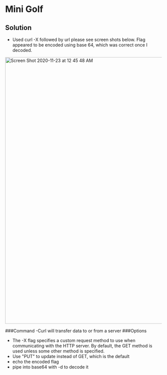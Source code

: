# Mini Golf

## Solution
- Used curl -X followed by url please see screen shots below.  Flag appeared to be encoded using base 64, which was correct once I decoded.


<img width="854" alt="Screen Shot 2020-11-23 at 12 45 48 AM" src="https://user-images.githubusercontent.com/74154888/99932390-dbd2d780-2d25-11eb-8dcc-4b5315a03235.png">








###Command
-Curl will transfer data to or from a server
###Options
- The -X flag specifies a custom request method to use when communicating with the HTTP server. By default, the GET method is used unless some other method is specified.
- Use "PUT" to update instead of GET, which is the default
- echo the encoded flag
- pipe into base64 with -d to decode it
